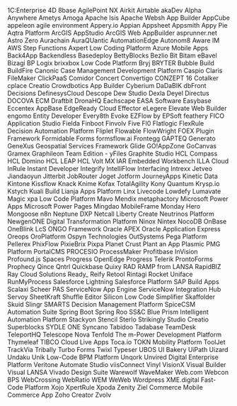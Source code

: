 1C:Enterprise
4D
8base
AgilePoint NX
Airkit
Airtable
akaDev
Alpha Anywhere
Ametys
Amoga
Apache Isis
Apache Websh
App Builder
AppCube
appeleon agile environment
Appery.io
Appian
Appsheet
Appsmith
Appy Pie
Aqtra Platform
ArcGIS AppStudio
ArcGIS Web AppBuilder
asprunner.net
Astro Zero
Aurachain
AuraQUantic
AutomationEdge
Autonom8
Aware IM
AWS Step Functions
Axpert Low Coding Platform
Azure Mobile Apps
Back4App
Backendless
Basedeploy
BettyBlocks
Bezlio
Bit
Bitam eBavel
Bizagi
BP Logix
brixxbox Low Code Platform
Bryj
BRYTER
Bubble
Build
BuildFire
Canonic
Case Management Development Platform
Caspio
Claris FileMaker
ClickPaaS
Comidor
Concert
Convertigo
CONZEPT 16
Cotalker
cplace
Creatio
Crowdbotics App Builder
Cyberium
DaDaBIK
dbFront
Decisions
DefinesysCloud
Descope
Dew Studio
Dexla
Deyel
Directus
DOCOVA ECM
Draftbit
DronaHQ
Eachscape
EASA Software
Easybase
Eccentex AppBase
EdgeReady Cloud
Effector
eLegere
Elevate Web Builder
engomo
Entity Developer
Every8th
Evoke
EZFlow by EPSoft
feathery
FICO Application Studio
Fielda
Finboot
Finvolv
Five
Fl0
Flatlogic
FlexRule Decision Automation Platform
Fliplet
Flowable
FlowWright
FOEX Plugin Framework
Formidable Forms
formsflow.ai
Frontegg
GAPTEQ
Generato
GeneXus
Geospatial Services Framework
Glide
GO!AppZone
GoCanvas
Gramex
Graphileon Team Edition - yFiles
Graphite Studio
HCL Compass
HCL Domino
HCL LEAP
HCL Volt MX
IAR Embedded Workbench
ILLA Cloud
InRule
Instant Developer
Integrify
IntelliFlow
Interfacing
Intrexx
Jetveo
Jiandaoyun
Jitterbit
JobRouter
Joget
Jotform
JourneyApps
Kinetic Data
Kintone
Kissflow
Knack
Knime
Kofax TotalAgility
Kony Quantum
Krysp.io
Kstych
Kuali Build
Lianja Apps Platform
Linx
Livecode
Lowdefy
Lumavate
Magic xpa Low Code Platform
Mavo
Mendix
metaphactory
Microsoft Power Apps
Microsoft Power Pages
Mingdao
MobileFrame
Monday Hero
Mongoose
n8n
Neptune DXP
Netcall Liberty Create
Neutrinos Platform
NewgenONE Digital Transformation Platform
Ninox
Nintex
NocoDB
OnBase
OneBlink LcS
ONGO Framework
Oracle APEX
Oracle Application Express
Oreops
OroPlatform
Ospyn Technologies
OutSystems
Pega Platform
Pellerex
PhixFlow
PixieBrix
Pixpa
Planet Crust
Plant an App
Plasmic
PMG Platform
PortalCMS
PROCESIO
ProcessMaker
Profitbase InVision
Profound.js Spaces
Progress OpenEdge
Progress Telerik
ProntoForms
Prophecy
Qince
Qntrl
Quickbase
Quixy
RAD
RAMP from LANSA
RapidBIZ
Ray Cloud Solutions
Ready_
Reify
Retool
Rintagi
Rocket Uniface
RunMyProcess
Salesforce Lightning
Salesforce Platform
SAP Build Apps
Scalaxi
Scheer PAS
ServiceNow App Engine
ServiceNow Integration Hub
Servoy
SheetKraft
Shuffle Editor
Silicon Low Code
Simplifier
Skaffolder
Skuid
Slingr
SMARTS Decision Management Platform
SpiceCSM Automation Suite
Spring Boot
Spring Roo
SS&C Blue Prism Intelligent Automation Platform
Stackyon
Stencil
Sterlo
Strikingly
Studio Creatio
Superblocks
SYDLE ONE
Syncano
Tabidoo
Tadabase
TeamDesk
TeleportHQ
Telescope Nova
Tenfold
The m-Power Development Platform
Thymeleaf
TIBCO Cloud Live Apps
Toca.io
TOKN Mobility Platform
ToolJet
TrackVia
Tribally
Turbo Forms
Twixl
Typeser
UBOS
UI Bakery
UiPath
Uizard
Undaku
Unik Low-Code BPM Platform
Unqork
Unvired Digital Enterprise Platform
Veritone Automate Studio
viisConnect
Vinyl
VisionX
Visual Builder
Visual LANSA
Vivado Design Suite
Warewolf
WaveMaker
Web.com
Webcon BPS
WebCrossing
WebRatio
WEM
WeWeb
Wordpress
XME.digital Fast-Code Platform
Xojo
XpertRule
Xpoda
Zenity
Ziel Commerce Mobile Commerce App
Zoho Creator
Zvolv